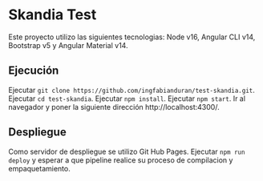 # Skandia Test

Este proyecto utilizo las siguientes tecnologias: Node v16, Angular CLI v14, Bootstrap v5 y Angular Material v14. 

## Ejecución

Ejecutar `git clone https://github.com/ingfabianduran/test-skandia.git`.
Ejecutar `cd test-skandia`.
Ejecutar `npm install`.
Ejecutar `npm start`.
Ir al navegador y poner la siguiente dirección http://localhost:4300/.

## Despliegue

Como servidor de despliegue se utilizo Git Hub Pages. 
Ejecutar `npm run deploy` y esperar a que pipeline realice su proceso de compilacion y empaquetamiento.